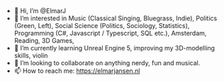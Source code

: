 - 👋 Hi, I’m @ElmarJ
- 👀 I’m interested in Music (Classical Singing, Bluegrass, Indie), Politics (Green, Left), Social Science (Politics, Sociology, Statistics), Programming (C#, Javascript / Typescript, SQL etc.), Amsterdam, Reading, 3D Games,
- 🌱 I’m currently learning Unreal Engine 5, improving my 3D-modelling skills, violin
- 💞️ I’m looking to collaborate on anything nerdy, fun and musical.
- 📫 How to reach me: https://elmarjansen.nl

<!---
ElmarJ/ElmarJ is a ✨ special ✨ repository because its `README.md` (this file) appears on your GitHub profile.
You can click the Preview link to take a look at your changes.
--->
